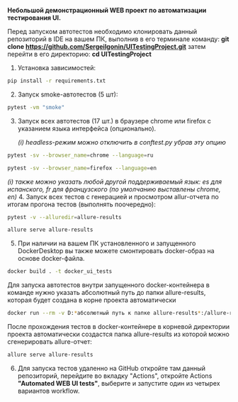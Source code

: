 **Небольшой демонстрационный WEB проект по автоматизации тестирования UI.** 

Перед запуском автотестов необходимо клонировать данный репозиторий в IDE на вашем ПК, выполнив в его терминале команду:
**git clone https://github.com/SergeiIgonin/UITestingProject.git**
затем перейти в его директорию: **cd UITestingProject**

1. Установка зависимостей:
```bash
pip install -r requirements.txt
```
2. Запуск smoke-автотестов (5 шт):
```bash
pytest -vm "smoke"
```
3. Запуск всех автотестов (17 шт.) в браузере chrome или firefox с указанием языка интерфейса (опционально).

    *(i) headless-режим можно отключить в conftest.py убрав эту опцию*
```bash
pytest -sv --browser_name=chrome --language=ru
```
```bash
pytest -sv --browser_name=firefox --language=en
```
*(i) также можно указать любой другой поддерживаемый язык: es для испанского, fr для французского
(по умолчанию выставлены chrome, en)*
4. Запуск всех тестов с генерацией и просмотром allur-отчета по итогам прогона тестов (выполнять поочередно):
```bash
pytest -v --alluredir=allure-results
```
```bash
allure serve allure-results 
```
5.  При наличии на вашем ПК установленного и запущенного DockerDesktop вы также можете смонтировать docker-образ на основе docker-файла. 
```bash
docker build . -t docker_ui_tests     
```
Для запуска автотестов внутри запущенного docker-контейнера в команде нужно указать абсолютный путь до папки
allure-results, которая будет создана в корне проекта автоматически
```bash
docker run --rm -v D:*абсолютный путь к папке allure-results*:/allure-results docker_ui_tests
```
После прохождения тестов в docker-контейнере в корневой директории проекта автоматически создастся папка
allure-results из которой можно сгенерировать allure-отчет:
```bash
allure serve allure-results 
```
6. Для запуска тестов удаленно на  GitHub откройте там данный репозиторий, перейдите во вкладку "Actions", откройте Actions
**"Automated WEB UI tests"**, выберите и запустите один из четырех вариантов workflow.
